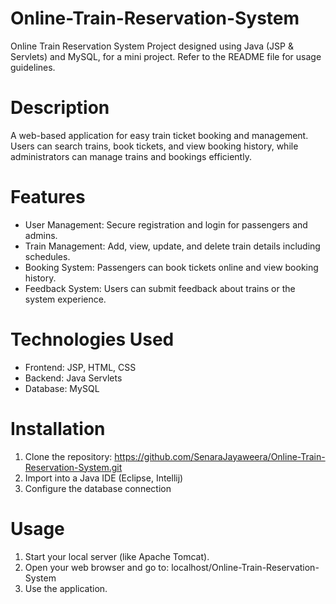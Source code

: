 # Online-Train-Reservation-System
Online Train Reservation System Project designed using Java (JSP &amp; Servlets) and MySQL, for a mini project. Refer to the README file for usage guidelines.

# Description
A web-based application for easy train ticket booking and management. Users can search trains, book tickets, and view booking history, while administrators can manage trains and bookings efficiently.

# Features
- User Management: Secure registration and login for passengers and admins.
- Train Management: Add, view, update, and delete train details including schedules.
- Booking System: Passengers can book tickets online and view booking history.
- Feedback System: Users can submit feedback about trains or the system experience.

# Technologies Used
- Frontend: JSP, HTML, CSS
- Backend: Java Servlets
- Database: MySQL

# Installation
1. Clone the repository: https://github.com/SenaraJayaweera/Online-Train-Reservation-System.git
2. Import into a Java IDE (Eclipse, Intellij)
3. Configure the database connection

# Usage
1. Start your local server (like Apache Tomcat).
2. Open your web browser and go to: localhost/Online-Train-Reservation-System
3. Use the application.
